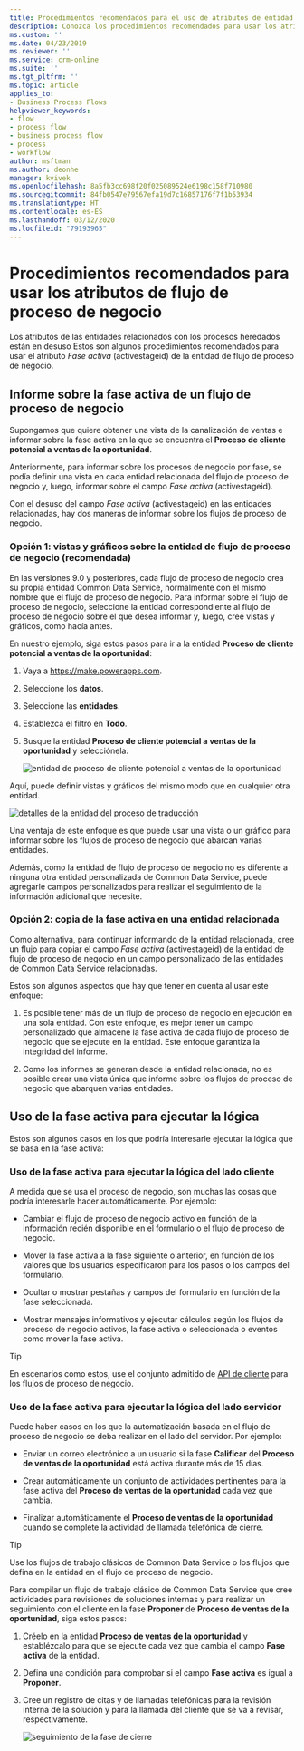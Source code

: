 ```yaml
---
title: Procedimientos recomendados para el uso de atributos de entidad de flujo de proceso de negocio | Microsoft Docs
description: Conozca los procedimientos recomendados para usar los atributos de entidad de flujo de proceso de negocio.
ms.custom: ''
ms.date: 04/23/2019
ms.reviewer: ''
ms.service: crm-online
ms.suite: ''
ms.tgt_pltfrm: ''
ms.topic: article
applies_to:
- Business Process Flows
helpviewer_keywords:
- flow
- process flow
- business process flow
- process
- workflow
author: msftman
ms.author: deonhe
manager: kvivek
ms.openlocfilehash: 8a5fb3cc698f20f025089524e6198c158f710980
ms.sourcegitcommit: 84fb0547e79567efa19d7c16857176f7f1b53934
ms.translationtype: HT
ms.contentlocale: es-ES
ms.lasthandoff: 03/12/2020
ms.locfileid: "79193965"
---
```

# <a name="best-practices-in-using-business-process-flow-attributes"></a>Procedimientos recomendados para usar los atributos de flujo de proceso de negocio



Los atributos de las entidades relacionados con los procesos heredados están en desuso Estos son algunos procedimientos recomendados para usar el atributo *Fase activa* (activestageid) de la entidad de flujo de proceso de negocio. 

## <a name="reporting-on-the-active-stage-of-a-business-process-flow"></a>Informe sobre la fase activa de un flujo de proceso de negocio

Supongamos que quiere obtener una vista de la canalización de ventas e informar sobre la fase activa en la que se encuentra el **Proceso de cliente potencial a ventas de la oportunidad**.

Anteriormente, para informar sobre los procesos de negocio por fase, se podía definir una vista en cada entidad relacionada del flujo de proceso de negocio y, luego, informar sobre el campo *Fase activa* (activestageid).

Con el desuso del campo *Fase activa* (activestageid) en las entidades relacionadas, hay dos maneras de informar sobre los flujos de proceso de negocio.

### <a name="option-1-views-and-charts-on-business-process-flow-entity-recommended"></a>Opción 1: vistas y gráficos sobre la entidad de flujo de proceso de negocio **(recomendada)**

En las versiones 9.0 y posteriores, cada flujo de proceso de negocio crea su propia entidad Common Data Service, normalmente con el mismo nombre que el flujo de proceso de negocio. Para informar sobre el flujo de proceso de negocio, seleccione la entidad correspondiente al flujo de proceso de negocio sobre el que desea informar y, luego, cree vistas y gráficos, como hacía antes.

En nuestro ejemplo, siga estos pasos para ir a la entidad **Proceso de cliente potencial a ventas de la oportunidad**:
1. Vaya a https://make.powerapps.com.
1. Seleccione los **datos**.
1. Seleccione las **entidades**.
1. Establezca el filtro en **Todo**.
1. Busque la entidad **Proceso de cliente potencial a ventas de la oportunidad** y selecciónela.

   ![entidad de proceso de cliente potencial a ventas de la oportunidad](media/best-practices-entity-attributes/lead-opportunity-process.png)

Aquí, puede definir vistas y gráficos del mismo modo que en cualquier otra entidad.

![detalles de la entidad del proceso de traducción](media/best-practices-entity-attributes/lead-to-opportunity-sales-process-details.png)

Una ventaja de este enfoque es que puede usar una vista o un gráfico para informar sobre los flujos de proceso de negocio que abarcan varias entidades.

Además, como la entidad de flujo de proceso de negocio no es diferente a ninguna otra entidad personalizada de Common Data Service, puede agregarle campos personalizados para realizar el seguimiento de la información adicional que necesite.

### <a name="option-2-copy-active-stage-to-a-related-entity"></a>Opción 2: copia de la fase activa en una entidad relacionada

Como alternativa, para continuar informando de la entidad relacionada, cree un flujo para copiar el campo *Fase activa* (activestageid) de la entidad de flujo de proceso de negocio en un campo personalizado de las entidades de Common Data Service relacionadas.

Estos son algunos aspectos que hay que tener en cuenta al usar este enfoque:

1.  Es posible tener más de un flujo de proceso de negocio en ejecución en una sola entidad. Con este enfoque, es mejor tener un campo personalizado que almacene la fase activa de cada flujo de proceso de negocio que se ejecute en la entidad. Este enfoque garantiza la integridad del informe.

1.  Como los informes se generan desde la entidad relacionada, no es posible crear una vista única que informe sobre los flujos de proceso de negocio que abarquen varias entidades.

## <a name="using-the-active-stage-to-run-logic"></a>Uso de la fase activa para ejecutar la lógica

Estos son algunos casos en los que podría interesarle ejecutar la lógica que se basa en la fase activa:

### <a name="using-the-active-stage-to-run-client-side-logic"></a>Uso de la fase activa para ejecutar la lógica del lado cliente

A medida que se usa el proceso de negocio, son muchas las cosas que podría interesarle hacer automáticamente. Por ejemplo:

-   Cambiar el flujo de proceso de negocio activo en función de la información recién disponible en el formulario o el flujo de proceso de negocio.

-   Mover la fase activa a la fase siguiente o anterior, en función de los valores que los usuarios especificaron para los pasos o los campos del formulario.

-   Ocultar o mostrar pestañas y campos del formulario en función de la fase seleccionada.

-   Mostrar mensajes informativos y ejecutar cálculos según los flujos de proceso de negocio activos, la fase activa o seleccionada o eventos como mover la fase activa.

> [!TIP]
> En escenarios como estos, use el conjunto admitido de [API de cliente](https://docs.microsoft.com/dynamics365/customer-engagement/developer/clientapi/reference/formcontext-data-process) para los flujos de proceso de negocio.
>

### <a name="using-the-active-stage-to-run-server-side-logic"></a>Uso de la fase activa para ejecutar la lógica del lado servidor

Puede haber casos en los que la automatización basada en el flujo de proceso de negocio se deba realizar en el lado del servidor. Por ejemplo:

-   Enviar un correo electrónico a un usuario si la fase **Calificar** del **Proceso de ventas de la oportunidad** está activa durante más de 15 días.

-   Crear automáticamente un conjunto de actividades pertinentes para la fase activa del **Proceso de ventas de la oportunidad** cada vez que cambia.

-   Finalizar automáticamente el **Proceso de ventas de la oportunidad** cuando se complete la actividad de llamada telefónica de cierre.

> [!TIP]
> Use los flujos de trabajo clásicos de Common Data Service o los flujos que defina en la entidad en el flujo de proceso de negocio.
> 

Para compilar un flujo de trabajo clásico de Common Data Service que cree actividades para revisiones de soluciones internas y para realizar un seguimiento con el cliente en la fase **Proponer** de **Proceso de ventas de la oportunidad**, siga estos pasos:

1. Créelo en la entidad **Proceso de ventas de la oportunidad** y establézcalo para que se ejecute cada vez que cambia el campo **Fase activa** de la entidad. 
1. Defina una condición para comprobar si el campo **Fase activa** es igual a **Proponer**. 
1. Cree un registro de citas y de llamadas telefónicas para la revisión interna de la solución y para la llamada del cliente que se va a revisar, respectivamente.

   ![seguimiento de la fase de cierre](media/best-practices-entity-attributes/close-stage-followup.png)
